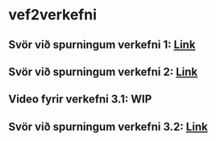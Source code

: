 # vef2verkefni
## Svör við spurningum verkefni 1: [Link](https://github.com/davidercool/vef2verkefni/wiki/Verkefni-1-Sv%C3%B6r)
## Svör við spurningum verkefni 2: [Link](https://github.com/davidercool/vef2verkefni/wiki/Verkefni-2-Sv%C3%B6r)
## Video fyrir verkefni 3.1: WIP
## Svör við spurningum verkefni 3.2: [Link](https://github.com/davidercool/vef2verkefni/wiki/Verkefni-3.2-Sv%C3%B6r)
